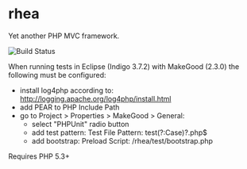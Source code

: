 rhea
====

Yet another PHP MVC framework.

<img alt="Build Status" src="https://travis-ci.org/anzasolutions/rhea.png">

When running tests in Eclipse (Indigo 3.7.2) with MakeGood (2.3.0) the following must be configured:

- install log4php according to: http://logging.apache.org/log4php/install.html
- add PEAR to PHP Include Path
- go to Project > Properties > MakeGood > General:
  - select "PHPUnit" radio button
  - add test pattern: Test File Pattern: test(?:Case)?\.php$
  - add bootstrap: Preload Script: /rhea/test/bootstrap.php

Requires PHP 5.3+